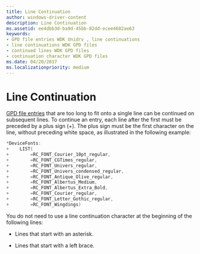 ```yaml
---
title: Line Continuation
author: windows-driver-content
description: Line Continuation
ms.assetid: ee4dbb3d-ba9d-45bb-82dd-ecee4682ae63
keywords:
- GPD file entries WDK Unidrv , line continuations
- line continuations WDK GPD files
- continued lines WDK GPD files
- continuation character WDK GPD files
ms.date: 04/20/2017
ms.localizationpriority: medium
---
```


# Line Continuation





[GPD file entries](gpd-file-entries.md) that are too long to fit onto a single line can be continued on subsequent lines. To continue an entry, each line after the first must be preceded by a plus sign (+). The plus sign must be the first character on the line, without preceding white space, as illustrated in the following example:

```cpp
*DeviceFonts:
+    LIST(
+        =RC_FONT_Courier_10pt_regular,
+        =RC_FONT_CGTimes_regular,
+        =RC_FONT_Univers_regular,
+        =RC_FONT_Univers_condensed_regular,
+        =RC_FONT_Antique_Olive_regular,
+        =RC_FONT_Albertus_Medium,
+        =RC_FONT_Albertus_Extra_Bold,
+        =RC_FONT_Courier_regular,
+        =RC_FONT_Letter_Gothic_regular,
+        =RC_FONT_Wingdings)
```

You do not need to use a line continuation character at the beginning of the following lines:

-   Lines that start with an asterisk.

-   Lines that start with a left brace.

 

 





